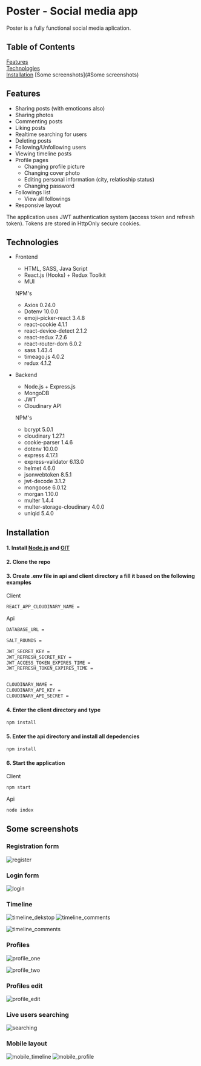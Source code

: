 # Poster - Social media app

Poster is a fully functional social media aplication.

## Table of Contents  
[Features](#Features)  
[Technologies](#Technologies)  
[Installation](#Installation)
[Some screenshots](#Some screenshots)


## Features 
 - Sharing posts (with emoticons also)
 - Sharing photos
 - Commenting posts
 - Liking posts
 - Realtime searching for users
 - Deleting posts
 - Following/Unfollowing users
 - Viewing timeline posts
 - Profile pages
   - Changing profile picture
   - Changing cover photo
   - Editing personal information (city, relatioship status)
   - Changing password
- Followings list
   - View all followings
- Responsive layout



The application uses JWT authentication system (access token and refresh token). Tokens are stored in HttpOnly secure cookies.   



## Technologies

- Frontend

   - HTML, SASS, Java Script 
   - React.js (Hooks) + Redux Toolkit
   - MUI
   
   
   
    NPM's
    - Axios 0.24.0
    - Dotenv 10.0.0
    - emoji-picker-react 3.4.8
    - react-cookie 4.1.1
    - react-device-detect 2.1.2
    - react-redux 7.2.6
    - react-router-dom 6.0.2
    - sass 1.43.4
    - timeago.js 4.0.2
    - redux 4.1.2
  
- Backend
   - Node.js + Express.js
   - MongoDB
   - JWT
   - Cloudinary API

    NPM's
    - bcrypt 5.0.1
    - cloudinary 1.27.1
    - cookie-parser 1.4.6
    - dotenv 10.0.0
    - express 4.17.1
    - express-validator 6.13.0
    - helmet 4.6.0
    - jsonwebtoken 8.5.1
    - jwt-decode 3.1.2
    - mongoose 6.0.12
    - morgan 1.10.0
    - multer 1.4.4
    - multer-storage-cloudinary 4.0.0
    - uniqid 5.4.0

 ## Installation
 
 #### 1. Install [Node.js](https://nodejs.org/en/) and [GIT](https://git-scm.com/) 
 #### 2. Clone the repo
 #### 3. Create **.env** file in api and client directory a fill it based on the following examples
 
 Client
  ```bash
REACT_APP_CLOUDINARY_NAME = 
```

Api 
  ```bash
DATABASE_URL = 

SALT_ROUNDS = 

JWT_SECRET_KEY = 
JWT_REFRESH_SECRET_KEY = 
JWT_ACCESS_TOKEN_EXPIRES_TIME = 
JWT_REFRESH_TOKEN_EXPIRES_TIME = 


CLOUDINARY_NAME = 
CLOUDINARY_API_KEY = 
CLOUDINARY_API_SECRET = 
```
 
 #### 4. Enter the client directory and type 
 ```bash
npm install
```
#### 5. Enter the api directory and install all depedencies
 ```bash
npm install
```
#### 6. Start the application

Client
 ```bash
npm start
```

Api
 ```bash
node index
```

## Some screenshots

### Registration form
![register](https://i.postimg.cc/8PFLDHjD/register.png)

### Login form
![login](https://i.postimg.cc/7PtSpcPm/login.png)

### Timeline
![timeline_dekstop](https://i.postimg.cc/DwZnwL0c/timeline.png)
![timeline_comments](https://i.postimg.cc/zXkGBqjq/comments.png)

![timeline_comments](https://i.postimg.cc/rF5t96NH/all-friends.png)

### Profiles
![profile_one](https://i.postimg.cc/wv5SVj3v/profile.png)

![profile_two](https://i.postimg.cc/sxVb0CZJ/user-profile.png)

### Profiles edit
![profile_edit](https://i.postimg.cc/G35BRLqV/profile-edit.png)

### Live users searching
![searching](https://i.postimg.cc/3wx47kQM/searching.png)

### Mobile layout
![mobile_timeline](https://i.postimg.cc/nhpMY02Y/mobile-timeline.png)
![mobile_profile](https://i.postimg.cc/Wp8GkqTy/mobile-profile.png)


   
